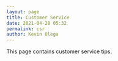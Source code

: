 ```yaml
--- 
layout: page
title: Customer Service
date: 2021-04-28 05:32
permalink: csr 
author: Kevin Olega 
--- 
```

This page contains customer service tips.